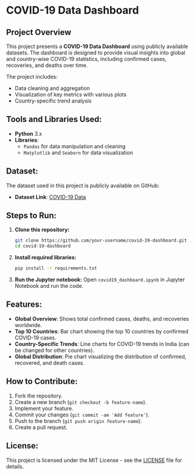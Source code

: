# COVID-19 Data Dashboard

## Project Overview
This project presents a **COVID-19 Data Dashboard** using publicly available datasets. The dashboard is designed to provide visual insights into global and country-wise COVID-19 statistics, including confirmed cases, recoveries, and deaths over time.

The project includes:
- Data cleaning and aggregation
- Visualization of key metrics with various plots
- Country-specific trend analysis

## Tools and Libraries Used:
- **Python** 3.x
- **Libraries**:
  - `Pandas` for data manipulation and cleaning
  - `Matplotlib` and `Seaborn` for data visualization

## Dataset:
The dataset used in this project is publicly available on GitHub:
- **Dataset Link**: [COVID-19 Data](https://github.com/datasets/covid-19)

## Steps to Run:
1. **Clone this repository:**
    ```bash
    git clone https://github.com/your-username/covid-19-dashboard.git
    cd covid-19-dashboard
    ```

2. **Install required libraries:**
    ```bash
    pip install -r requirements.txt
    ```

3. **Run the Jupyter notebook:**
    Open `covid19_dashboard.ipynb` in Jupyter Notebook and run the code.

## Features:
- **Global Overview**: Shows total confirmed cases, deaths, and recoveries worldwide.
- **Top 10 Countries**: Bar chart showing the top 10 countries by confirmed COVID-19 cases.
- **Country-Specific Trends**: Line charts for COVID-19 trends in India (can be changed for other countries).
- **Global Distribution**: Pie chart visualizing the distribution of confirmed, recovered, and death cases.

## How to Contribute:
1. Fork the repository.
2. Create a new branch (`git checkout -b feature-name`).
3. Implement your feature.
4. Commit your changes (`git commit -am 'Add feature'`).
5. Push to the branch (`git push origin feature-name`).
6. Create a pull request.

## License:
This project is licensed under the MIT License - see the [LICENSE](LICENSE) file for details.

